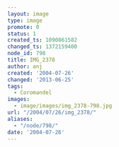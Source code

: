 ```yaml
---
layout: image
type: image
promote: 0
status: 1
created_ts: 1090861582
changed_ts: 1372159400
node_id: 798
title: IMG_2378
author: anj
created: '2004-07-26'
changed: '2013-06-25'
tags:
  - Coromandel
images:
  - image/images/img_2378-798.jpg
url: "/2004/07/26/img_2378/"
aliases:
  - "/node/798/"
date: '2004-07-26'
---
```


